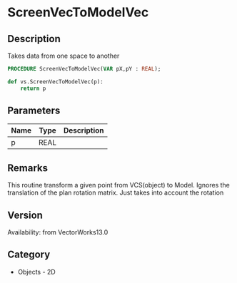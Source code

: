 # ScreenVecToModelVec

## Description
Takes data from one space to another

```pascal
PROCEDURE ScreenVecToModelVec(VAR pX,pY : REAL);
```

```python
def vs.ScreenVecToModelVec(p):
    return p
```

## Parameters
|Name|Type|Description|
|---|---|---|
|p|REAL|   |

## Remarks
This routine transform  a given point from VCS(object) to Model.  Ignores the translation of the plan rotation matrix. Just takes into account the rotation

## Version
Availability: from VectorWorks13.0

## Category
* Objects - 2D

